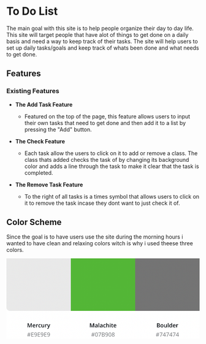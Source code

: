 # To Do List


The main goal with this site is to help people organize their day to day life. 
This site will target people that have alot of things to get done on a daily basis and need a way to keep track of their tasks.
The site will help users to set up daily tasks/goals and keep track of whats been done and what needs to get done.

## Features

### Existing Features

-  __The Add Task Feature__

    - Featured on the top of the page, this feature allows users to input their own tasks that need to get done and then add it to a list by pressing the "Add" button.


- __The Check Feature__

    - Each task allow the users to click on it to add or remove a class. The class thats added checks the task of by changing its background color and adds a line through the task to make it clear that the task is completed.

- __The Remove Task Feature__
    
    - To the right of all tasks is a times symbol that allows users to click on it to remove the task incase they dont want to just check it of.


## Color Scheme

Since the goal is to have users use the site during the morning hours i wanted to have clean and relaxing colors witch is why i used theese three colors.

![Color Scheme](assets/images/color_scheme.png)
